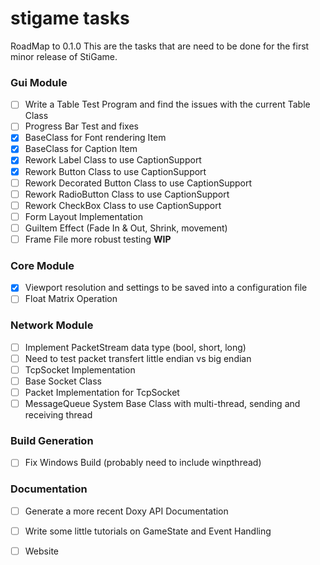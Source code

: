 stigame tasks
=======
RoadMap to 0.1.0
This are the tasks that are need to be done for the first minor release of StiGame.

### Gui Module

- [ ] Write a Table Test Program and find the issues with the current Table Class
- [ ] Progress Bar Test and fixes
- [x] BaseClass for Font rendering Item
- [x] BaseClass for Caption Item
- [x] Rework Label Class to use CaptionSupport
- [x] Rework Button Class to use CaptionSupport
- [ ] Rework Decorated Button Class to use CaptionSupport
- [ ] Rework RadioButton Class to use CaptionSupport
- [ ] Rework CheckBox Class to use CaptionSupport
- [ ] Form Layout Implementation
- [ ] GuiItem Effect (Fade In & Out, Shrink, movement)
- [ ] Frame File more robust testing __WIP__

### Core Module

- [x] Viewport resolution and settings to be saved into a configuration file
- [ ] Float Matrix Operation

### Network Module

- [ ] Implement PacketStream data type (bool, short, long) 
- [ ] Need to test packet transfert little endian vs big endian
- [ ] TcpSocket Implementation
- [ ] Base Socket Class
- [ ] Packet Implementation for TcpSocket
- [ ] MessageQueue System Base Class with multi-thread, sending and receiving thread

### Build Generation
- [ ] Fix Windows Build (probably need to include winpthread)

### Documentation
- [ ] Generate a more recent Doxy API Documentation
- [ ] Write some little tutorials on GameState and Event Handling
- [ ] Website

